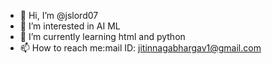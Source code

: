 - 👋 Hi, I’m @jslord07
- 👀 I’m interested in AI ML
- 🌱 I’m currently learning html and python 
- 📫 How to reach me:mail ID: jitinnagabhargav1@gmail.com
  
